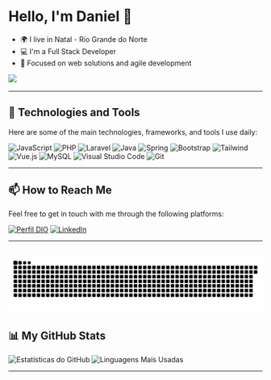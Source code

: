 # Hello, I'm Daniel 👋

- 🌍 I live in Natal - Rio Grande do Norte
- 💻 I'm a Full Stack Developer
- 🎯 Focused on web solutions and agile development

<a href="https://visitorbadge.io/status?path=https%3A%2F%2Fgithub.com%2Fdsergiodev"><img src="https://api.visitorbadge.io/api/combined?path=https%3A%2F%2Fgithub.com%2Fdsergiodev&label=Visitantes%20(Hoje/Total)&labelColor=%235b187e&countColor=%235b187e&labelStyle=upper" /></a>

---

## 🚀 Technologies and Tools

Here are some of the main technologies, frameworks, and tools I use daily:

![JavaScript](https://img.shields.io/badge/JavaScript-%23EFD81D?style=flat-square&labelColor=%23414141&logo=javascript&logoColor=white)
![PHP](https://img.shields.io/badge/PHP-777BB4?style=for-the-badge&logo=php&logoColor=white)
![Laravel](https://img.shields.io/badge/laravel-%23FF2D20.svg?style=for-the-badge&logo=laravel&logoColor=white)
![Java](https://img.shields.io/badge/java-%23ED8B00.svg?style=for-the-badge&logo=openjdk&logoColor=white)
![Spring](https://img.shields.io/badge/spring-%236DB33F.svg?style=for-the-badge&logo=spring&logoColor=white)
![Bootstrap](https://img.shields.io/badge/Bootstrap-0D1117?style=for-the-badge&logo=bootstrap&labelColor=0D1117)
![Tailwind](https://img.shields.io/badge/TailwindCSS-%2338B2AC.svg?style=for-the-badge&logo=tailwind-css&logoColor=white)
![Vue.js](https://img.shields.io/badge/vuejs-%2335495e.svg?style=for-the-badge&logo=vuedotjs&logoColor=%234FC08D)
![MySQL](https://img.shields.io/badge/MySQL-00000F?style=for-the-badge&logo=mysql&logoColor=white)
![Visual Studio Code](https://img.shields.io/badge/Visual%20Studio%20Code-%232D9EEA?style=flat-square&labelColor=%23414141&logo=visual-studio-code&logoColor=white)
![Git](https://img.shields.io/badge/GIT-E44C30?style=for-the-badge&logo=git&logoColor=white)

---

## 📫 How to Reach Me

Feel free to get in touch with me through the following platforms:

[![Perfil DIO](https://img.shields.io/badge/-Meu%20Perfil%20na%20DIO-30A3DC?style=for-the-badge)](https://www.dio.me/users/daniel_vm26)
[![LinkedIn](https://img.shields.io/badge/-LinkedIn-%230A66C2?style=flat-square&labelColor=%230A66C2&logo=linkedin&logoColor=white)](https://www.linkedin.com/in/dsergiodev/)

---
![Snake animation](https://github.com/dsergiodev/dsergiodev/blob/output/github-contribution-grid-snake.svg)
---

## 📊 My GitHub Stats

![Estatísticas do GitHub](https://github-readme-stats.vercel.app/api?username=dsergiodev&show_icons=true&locale=pt-BR&theme=dark)
![Linguagens Mais Usadas](https://github-readme-stats.vercel.app/api/top-langs/?username=dsergiodev&layout=compact&locale=pt-BR&theme=dark)

---
